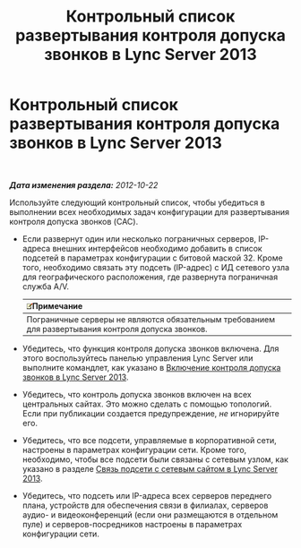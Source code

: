 ﻿---
title: Контрольный список развертывания контроля допуска звонков в Lync Server 2013
TOCTitle: Контрольный список развертывания контроля допуска звонков в Lync Server 2013
ms:assetid: d56a525f-3da5-4ac0-a311-0c5efd98c9df
ms:mtpsurl: https://technet.microsoft.com/ru-ru/library/Gg398928(v=OCS.15)
ms:contentKeyID: 49311286
ms.date: 05/19/2016
mtps_version: v=OCS.15
ms.translationtype: HT
---

# Контрольный список развертывания контроля допуска звонков в Lync Server 2013

 

_**Дата изменения раздела:** 2012-10-22_

Используйте следующий контрольный список, чтобы убедиться в выполнении всех необходимых задач конфигурации для развертывания контроля допуска звонков (CAC).

  - Если развернут один или несколько пограничных серверов, IP-адреса внешних интерфейсов необходимо добавить в список подсетей в параметрах конфигурации с битовой маской 32. Кроме того, необходимо связать эту подсеть (IP-адрес) с ИД сетевого узла для географического расположения, где развернута пограничная служба A/V.
    
    <table>
    <thead>
    <tr class="header">
    <th><img src="images/Gg398412.note(OCS.15).gif" title="note" alt="note" />Примечание</th>
    </tr>
    </thead>
    <tbody>
    <tr class="odd">
    <td>Пограничные серверы не являются обязательным требованием для развертывания контроля допуска звонков.</td>
    </tr>
    </tbody>
    </table>


  - Убедитесь, что функция контроля допуска звонков включена. Для этого воспользуйтесь панелью управления Lync Server или выполните командлет, как указано в [Включение контроля допуска звонков в Lync Server 2013](lync-server-2013-enable-call-admission-control.md).

  - Убедитесь, что контроль допуска звонков включен на всех центральных сайтах. Это можно сделать с помощью топологий. Если при публикации создается предупреждение, *не* игнорируйте его.

  - Убедитесь, что все подсети, управляемые в корпоративной сети, настроены в параметрах конфигурации сети. Кроме того, необходимо, чтобы все подсети были связаны с сетевым узлом, как указано в разделе [Связь подсети с сетевым сайтом в Lync Server 2013](lync-server-2013-associate-a-subnet-with-a-network-site.md).

  - Убедитесь, что подсеть или IP-адреса всех серверов переднего плана, устройств для обеспечения связи в филиалах, серверов аудио- и видеоконференций (если они размещаются в отдельном пуле) и серверов-посредников настроены в параметрах конфигурации сети.

